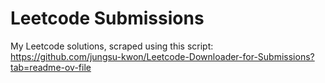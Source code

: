 # Leetcode Submissions

My Leetcode solutions, scraped using this script: https://github.com/jungsu-kwon/Leetcode-Downloader-for-Submissions?tab=readme-ov-file

